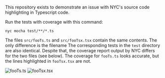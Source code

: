 This repository exists to demonstrate an issue with NYC's source code highlighting in Typescript code. 
 
Run the tests with coverage with this command:

```nyc mocha test/**/*.ts```

The files `src/fooTs.ts` and `src/fooTsx.tsx` contain the same contents. The only difference is the filename The corresponding tests in the `test` directory are also identical. Despite that, the coverage report output by NYC differs for the two files (see below). The coverage for `fooTs.ts` looks accurate, but the lines highlighted in `fooTsx.tsx` are not.

![fooTs.ts](screenshots/fooTs.png)
![fooTsx.tsx](screenshots/fooTsx.png)
